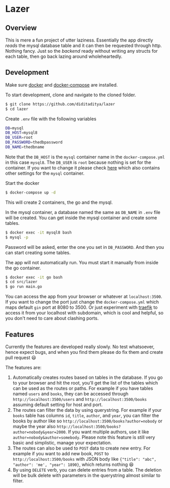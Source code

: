 # Lazer

## Overview

This is mere a fun project of utter laziness. Essentially the app directly *reads* the mysql database table and it can then be requested through http. Nothing fancy. Just so the *backend* ready without writing any structs for each table, then go back lazing around wholeheartedly.

## Development

Make sure [docker](https://docs.docker.com/install/) and [docker-compose](https://docs.docker.com/compose/install/) are installed.

To start development, clone and navigate to the cloned folder.

```bash
$ git clone https://github.com/diditaditya/lazer
$ cd lazer
```

Create `.env` file with the following variables
```bash
DB=mysql
DB_HOST=mysql8
DB_USER=root
DB_PASSWORD=thedbpassword
DB_NAME=thedbname
```
Note that the `DB_HOST` is the `mysql` container name in the `docker-compose.yml` in this case `mysql8`. The `DB_USER` is `root` because nothing is set for the container. If you want to change it please check [here](https://hub.docker.com/_/mysql) which also contains other settings for the `mysql` container.

Start the docker
```bash
$ docker-compose up -d
```

This will create 2 containers, the go and the mysql. 

In the mysql container, a database named the same as `DB_NAME` in `.env` file will be created. You can get inside the mysql container and create some tables. 

```bash
$ docker exec -it mysql8 bash
$ mysql -p
```
Password will be asked, enter the one you set in `DB_PASSWORD`. And then you can start creating some tables.

The app will not automatically run. You must start it manually from inside the go container.

```bash
$ docker exec -it go bash
$ cd src/lazer
$ go run main.go
```
You can access the app from your browser or whatever at `localhost:3500`. If you want to change the port just change the `docker-compose.yml` which maps default `gin` port at 8080 to 3500. Or just experiment with [traefik](https://docs.traefik.io/) to access it from your localhost with subdomain, which is cool and helpful, so you don't need to care about clashing ports.

## Features

Currently the features are developed really slowly. No test whatsoever, hence expect bugs, and when you find them please do fix them and create pull request :smiley:

The features are:
1. Automatically creates routes based on tables in the database. If you go to your browser and hit the root, you'll get the list of the tables which can be used as the routes or paths. For example if you have tables named `users` and `books`, they can be accessed through `http://localhost:3500/users` and `http://localhost:3500/books` assuming default setting for host and port.
2. The routes can filter the data by using querystring. For example if your `books` table has columns `id`, `title`, `author`, and `year`, you can filter the books by author like so `http://localhost:3500/books?author=nobody` or maybe the year also `http://localhost:3500/books?author=nobody&year=2000`. If you want multiple authors, use it like `author=nobody&author=somebody`. Please note this feature is still very basic and simplistic, manage your expectation.
3. The routes can also be used to `POST` data to create new entry. For example if you want to add new book, `POST` to `http://localhost:3500/books` with JSON body like `{"title": "abc", "author": 'me', "year": 1890}`, which returns nothing :satisfied:
4. By using `DELETE` verb, you can delete entries from a table. The deletion will be bulk delete with parameters in the querystring almost similar to filter.